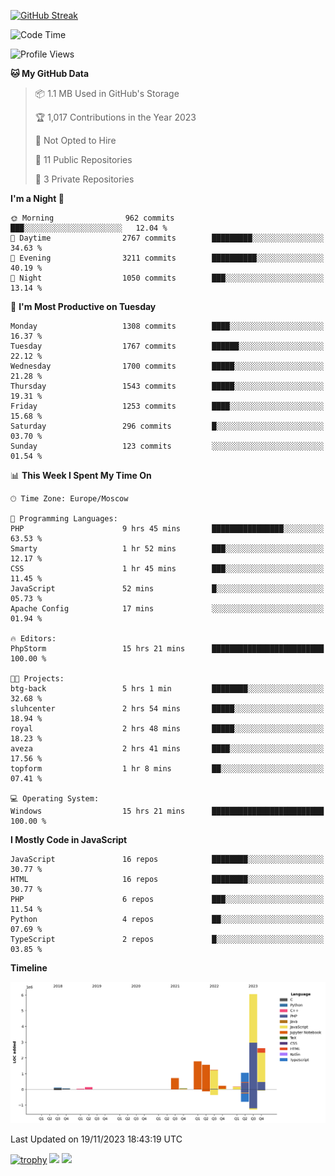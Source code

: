 [![GitHub Streak](https://github-readme-streak-stats.herokuapp.com/?user=yogik10)](https://git.io/streak-stats)
<!--START_SECTION:waka-->
![Code Time](http://img.shields.io/badge/Code%20Time-41%20hrs%2029%20mins-blue)

![Profile Views](http://img.shields.io/badge/Profile%20Views-67-blue)

**🐱 My GitHub Data** 

> 📦 1.1 MB Used in GitHub's Storage 
 > 
> 🏆 1,017 Contributions in the Year 2023
 > 
> 🚫 Not Opted to Hire
 > 
> 📜 11 Public Repositories 
 > 
> 🔑 3 Private Repositories 
 > 
**I'm a Night 🦉** 

```text
🌞 Morning                962 commits         ███░░░░░░░░░░░░░░░░░░░░░░   12.04 % 
🌆 Daytime                2767 commits        █████████░░░░░░░░░░░░░░░░   34.63 % 
🌃 Evening                3211 commits        ██████████░░░░░░░░░░░░░░░   40.19 % 
🌙 Night                  1050 commits        ███░░░░░░░░░░░░░░░░░░░░░░   13.14 % 
```
📅 **I'm Most Productive on Tuesday** 

```text
Monday                   1308 commits        ████░░░░░░░░░░░░░░░░░░░░░   16.37 % 
Tuesday                  1767 commits        ██████░░░░░░░░░░░░░░░░░░░   22.12 % 
Wednesday                1700 commits        █████░░░░░░░░░░░░░░░░░░░░   21.28 % 
Thursday                 1543 commits        █████░░░░░░░░░░░░░░░░░░░░   19.31 % 
Friday                   1253 commits        ████░░░░░░░░░░░░░░░░░░░░░   15.68 % 
Saturday                 296 commits         █░░░░░░░░░░░░░░░░░░░░░░░░   03.70 % 
Sunday                   123 commits         ░░░░░░░░░░░░░░░░░░░░░░░░░   01.54 % 
```


📊 **This Week I Spent My Time On** 

```text
🕑︎ Time Zone: Europe/Moscow

💬 Programming Languages: 
PHP                      9 hrs 45 mins       ████████████████░░░░░░░░░   63.53 % 
Smarty                   1 hr 52 mins        ███░░░░░░░░░░░░░░░░░░░░░░   12.17 % 
CSS                      1 hr 45 mins        ███░░░░░░░░░░░░░░░░░░░░░░   11.45 % 
JavaScript               52 mins             █░░░░░░░░░░░░░░░░░░░░░░░░   05.73 % 
Apache Config            17 mins             ░░░░░░░░░░░░░░░░░░░░░░░░░   01.94 % 

🔥 Editors: 
PhpStorm                 15 hrs 21 mins      █████████████████████████   100.00 % 

🐱‍💻 Projects: 
btg-back                 5 hrs 1 min         ████████░░░░░░░░░░░░░░░░░   32.68 % 
sluhcenter               2 hrs 54 mins       █████░░░░░░░░░░░░░░░░░░░░   18.94 % 
royal                    2 hrs 48 mins       █████░░░░░░░░░░░░░░░░░░░░   18.23 % 
aveza                    2 hrs 41 mins       ████░░░░░░░░░░░░░░░░░░░░░   17.56 % 
topform                  1 hr 8 mins         ██░░░░░░░░░░░░░░░░░░░░░░░   07.41 % 

💻 Operating System: 
Windows                  15 hrs 21 mins      █████████████████████████   100.00 % 
```

**I Mostly Code in JavaScript** 

```text
JavaScript               16 repos            ████████░░░░░░░░░░░░░░░░░   30.77 % 
HTML                     16 repos            ████████░░░░░░░░░░░░░░░░░   30.77 % 
PHP                      6 repos             ███░░░░░░░░░░░░░░░░░░░░░░   11.54 % 
Python                   4 repos             ██░░░░░░░░░░░░░░░░░░░░░░░   07.69 % 
TypeScript               2 repos             █░░░░░░░░░░░░░░░░░░░░░░░░   03.85 % 
```



**Timeline**

![Lines of Code chart](https://raw.githubusercontent.com/Yogik10/Yogik10/main/assets/bar_graph.png)


 Last Updated on 19/11/2023 18:43:19 UTC
<!--END_SECTION:waka-->
[![trophy](https://github-profile-trophy.vercel.app/?username=yogik10)](https://github.com/ryo-ma/github-profile-trophy)
![](https://github-profile-summary-cards.vercel.app/api/cards/profile-details?username=yogik10&theme=solarized_dark)
![](https://github-profile-summary-cards.vercel.app/api/cards/most-commit-language?username=yogik10&theme=solarized_dark)


